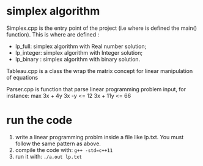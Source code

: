 # simplex algorithm

Simplex.cpp is the entry point of the project (i.e where is defined the main() function). This is where are defined :
- lp_full: simplex algorithm with Real number solution; 
- lp_integer: simplex algorithm with Integer solution;
- lp_binary : simplex algorithm with binary solution.

Tableau.cpp is a class the wrap the matrix concept for linear manipulation of equations

Parser.cpp is function that parse linear programming problem input, for instance:
max 3x + 4y
3x -y <= 12
3x + 11y  <= 66

# run the code

1. write a linear programming problm inside a file like lp.txt. You must follow the same pattern as above. 
2. compile the code with: ```g++ -std=c++11``` 
3. run it with: ```./a.out lp.txt```
